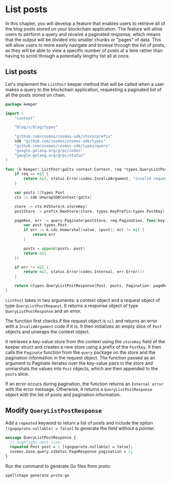 # List posts

In this chapter, you will develop a feature that enables users to retrieve all
of the blog posts stored on your blockchain application. The feature will allow
users to perform a query and receive a paginated response, which means that the
output will be divided into smaller chunks or "pages" of data. This will allow
users to more easily navigate and browse through the list of posts, as they will
be able to view a specific number of posts at a time rather than having to
scroll through a potentially lengthy list all at once.

## List posts

Let's implement the `ListPost` keeper method that will be called when a user
makes a query to the blockchain application, requesting a paginated list of all
the posts stored on chain.

```go title="x/blog/keeper/query_list_post.go"
package keeper

import (
	"context"

	"blog/x/blog/types"

	"github.com/cosmos/cosmos-sdk/store/prefix"
	sdk "github.com/cosmos/cosmos-sdk/types"
	"github.com/cosmos/cosmos-sdk/types/query"
	"google.golang.org/grpc/codes"
	"google.golang.org/grpc/status"
)

func (k Keeper) ListPost(goCtx context.Context, req *types.QueryListPostRequest) (*types.QueryListPostResponse, error) {
	if req == nil {
		return nil, status.Error(codes.InvalidArgument, "invalid request")
	}

	var posts []types.Post
	ctx := sdk.UnwrapSDKContext(goCtx)

	store := ctx.KVStore(k.storeKey)
	postStore := prefix.NewStore(store, types.KeyPrefix(types.PostKey))

	pageRes, err := query.Paginate(postStore, req.Pagination, func(key []byte, value []byte) error {
		var post types.Post
		if err := k.cdc.Unmarshal(value, &post); err != nil {
			return err
		}

		posts = append(posts, post)
		return nil
	})

	if err != nil {
		return nil, status.Error(codes.Internal, err.Error())
	}

	return &types.QueryListPostResponse{Post: posts, Pagination: pageRes}, nil
}
```

`ListPost` takes in two arguments: a context object and a request object of type
`QueryListPostRequest`. It returns a response object of type
`QueryListPostResponse` and an error.

The function first checks if the request object is `nil` and returns an error
with a `InvalidArgument` code if it is. It then initializes an empty slice of
`Post` objects and unwraps the context object.

It retrieves a key-value store from the context using the `storeKey` field of
the keeper struct and creates a new store using a prefix of the `PostKey`. It
then calls the `Paginate` function from the `query` package on the store and the
pagination information in the request object. The function passed as an argument
to Paginate iterates over the key-value pairs in the store and unmarshals the
values into `Post` objects, which are then appended to the `posts` slice.

If an error occurs during pagination, the function returns an `Internal error`
with the error message. Otherwise, it returns a `QueryListPostResponse` object
with the list of posts and pagination information.

## Modify `QueryListPostResponse`

Add a `repeated` keyword to return a list of posts and include the option
`[(gogoproto.nullable) = false]` to generate the field without a pointer.

```proto title="proto/blog/blog/query.proto"
message QueryListPostResponse {
  // highlight-next-line
  repeated Post post = 1 [(gogoproto.nullable) = false];
  cosmos.base.query.v1beta1.PageResponse pagination = 2;
}
```

Run the command to generate Go files from proto:

```
spellshape generate proto-go
```